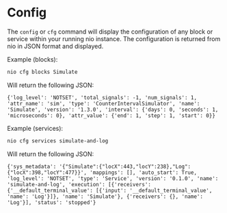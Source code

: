 # Config

The `config` or `cfg` command will display the configuration of any block or service within your running nio instance. The configuration is returned from nio in JSON format and displayed.

Example (blocks):
```bash
nio cfg blocks Simulate
```
Will return the following JSON:
```
{'log_level': 'NOTSET', 'total_signals': -1, 'num_signals': 1, 'attr_name': 'sim', 'type': 'CounterIntervalSimulator', 'name': 'Simulate', 'version': '1.3.0', 'interval': {'days': 0, 'seconds': 1, 'microseconds': 0}, 'attr_value': {'end': 1, 'step': 1, 'start': 0}}
```

Example (services):
```bash
nio cfg services simulate-and-log
```
Will return the following JSON:
```
{'sys_metadata': '{"Simulate":{"locX":443,"locY":238},"Log":{"locX":398,"locY":477}}', 'mappings': [], 'auto_start': True, 'log_level': 'NOTSET', 'type': 'Service', 'version': '0.1.0', 'name': 'simulate-and-log', 'execution': [{'receivers': {'__default_terminal_value': [{'input': '__default_terminal_value', 'name': 'Log'}]}, 'name': 'Simulate'}, {'receivers': {}, 'name': 'Log'}], 'status': 'stopped'}
```
